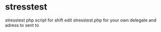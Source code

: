 # stresstest
stresstest php script for shift
edit stresstest.php for your own delegate and adress to sent to
